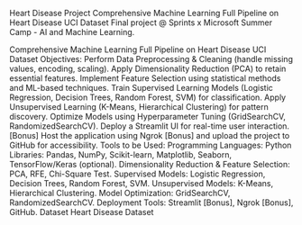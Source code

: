 Heart Disease Project
Comprehensive Machine Learning Full Pipeline on Heart Disease UCI Dataset Final project @ Sprints x Microsoft Summer Camp - AI and Machine Learning.

Comprehensive Machine Learning Full Pipeline on Heart Disease UCI Dataset
Objectives:
Perform Data Preprocessing & Cleaning (handle missing values, encoding, scaling).
Apply Dimensionality Reduction (PCA) to retain essential features.
Implement Feature Selection using statistical methods and ML-based techniques.
Train Supervised Learning Models (Logistic Regression, Decision Trees, Random Forest, SVM) for classification.
Apply Unsupervised Learning (K-Means, Hierarchical Clustering) for pattern discovery.
Optimize Models using Hyperparameter Tuning (GridSearchCV, RandomizedSearchCV).
Deploy a Streamlit UI for real-time user interaction. [Bonus]
Host the application using Ngrok [Bonus] and upload the project to GitHub for accessibility.
Tools to be Used:
Programming Languages: Python
Libraries: Pandas, NumPy, Scikit-learn, Matplotlib, Seaborn, TensorFlow/Keras (optional).
Dimensionality Reduction & Feature Selection: PCA, RFE, Chi-Square Test.
Supervised Models: Logistic Regression, Decision Trees, Random Forest, SVM.
Unsupervised Models: K-Means, Hierarchical Clustering.
Model Optimization: GridSearchCV, RandomizedSearchCV.
Deployment Tools: Streamlit [Bonus], Ngrok [Bonus], GitHub.
Dataset
Heart Disease Dataset
